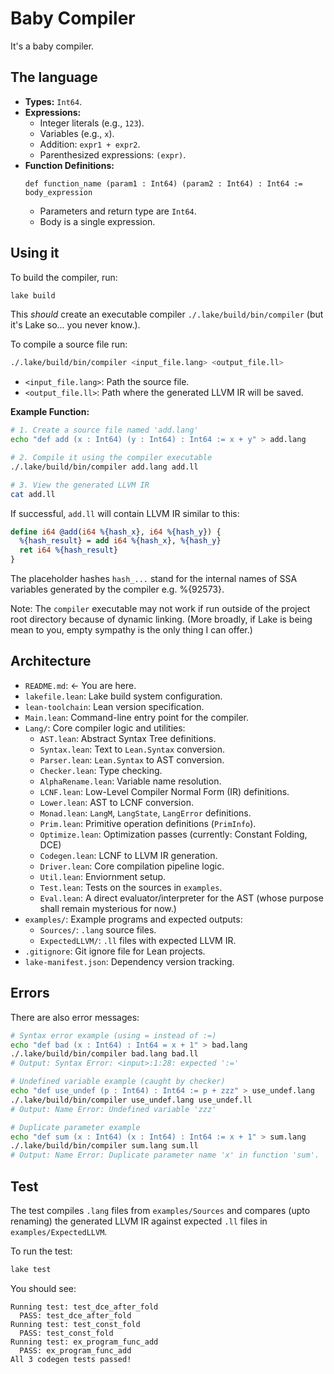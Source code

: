 # Baby Compiler

It's a baby compiler.

## The language

-   **Types:** `Int64`.
-   **Expressions:**
    -   Integer literals (e.g., `123`).
    -   Variables (e.g., `x`).
    -   Addition: `expr1 + expr2`.
    -   Parenthesized expressions: `(expr)`.
-   **Function Definitions:**
    ```lean
    def function_name (param1 : Int64) (param2 : Int64) : Int64 := body_expression
    ```
    -   Parameters and return type are `Int64`.
    -   Body is a single expression.

## Using it

To build the compiler, run:
```bash
lake build
```
This *should* create an executable compiler `./.lake/build/bin/compiler` (but it's Lake so... you never know.).

To compile a source file run:
```bash
./.lake/build/bin/compiler <input_file.lang> <output_file.ll>
```

*   `<input_file.lang>`: Path the source file.
*   `<output_file.ll>`: Path where the generated LLVM IR will be saved.


**Example Function:**

```bash
# 1. Create a source file named 'add.lang'
echo "def add (x : Int64) (y : Int64) : Int64 := x + y" > add.lang

# 2. Compile it using the compiler executable
./.lake/build/bin/compiler add.lang add.ll

# 3. View the generated LLVM IR
cat add.ll
```

If successful, `add.ll` will contain LLVM IR similar to this:
```llvm
define i64 @add(i64 %{hash_x}, i64 %{hash_y}) {
  %{hash_result} = add i64 %{hash_x}, %{hash_y}
  ret i64 %{hash_result}
}
```
The placeholder hashes `hash_...` stand for the internal names of SSA variables generated by the compiler e.g. %{92573}.


Note: The `compiler` executable may not work if run outside of the project root directory because of dynamic linking. (More broadly, if Lake is being mean to you, empty sympathy is the only thing I can offer.)

## Architecture

*   `README.md`: <- You are here.
*   `lakefile.lean`: Lake build system configuration.
*   `lean-toolchain`: Lean version specification.
*   `Main.lean`: Command-line entry point for the compiler.
*   `Lang/`: Core compiler logic and utilities:
    *   `AST.lean`: Abstract Syntax Tree definitions.
    *   `Syntax.lean`: Text to `Lean.Syntax` conversion.
    *   `Parser.lean`: `Lean.Syntax` to AST conversion.
    *   `Checker.lean`: Type checking.
    *   `AlphaRename.lean`: Variable name resolution.
    *   `LCNF.lean`: Low-Level Compiler Normal Form (IR) definitions.
    *   `Lower.lean`: AST to LCNF conversion.
    *   `Monad.lean`: `LangM`, `LangState`, `LangError` definitions.
    *   `Prim.lean`: Primitive operation definitions (`PrimInfo`).
    *   `Optimize.lean`: Optimization passes (currently: Constant Folding, DCE)
    *   `Codegen.lean`: LCNF to LLVM IR generation.
    *   `Driver.lean`: Core compilation pipeline logic.
    *   `Util.lean`: Enviornment setup.
    *   `Test.lean`: Tests on the sources in `examples`.
    *   `Eval.lean`: A direct evaluator/interpreter for the AST (whose purpose shall remain mysterious for now.)
*   `examples/`: Example programs and expected outputs:
    *   `Sources/`: `.lang` source files.
    *   `ExpectedLLVM/`: `.ll` files with expected LLVM IR.
*   `.gitignore`: Git ignore file for Lean projects.
*   `lake-manifest.json`: Dependency version tracking.

## Errors

There are also error messages:

```bash
# Syntax error example (using = instead of :=)
echo "def bad (x : Int64) : Int64 = x + 1" > bad.lang
./.lake/build/bin/compiler bad.lang bad.ll
# Output: Syntax Error: <input>:1:28: expected ':=' 

# Undefined variable example (caught by checker)
echo "def use_undef (p : Int64) : Int64 := p + zzz" > use_undef.lang
./.lake/build/bin/compiler use_undef.lang use_undef.ll
# Output: Name Error: Undefined variable 'zzz'

# Duplicate parameter example
echo "def sum (x : Int64) (x : Int64) : Int64 := x + 1" > sum.lang
./.lake/build/bin/compiler sum.lang sum.ll
# Output: Name Error: Duplicate parameter name 'x' in function 'sum'.
```

## Test

The test compiles `.lang` files from `examples/Sources` and compares (upto renaming) the generated LLVM IR against expected `.ll` files in `examples/ExpectedLLVM`.

To run the test:
```bash
lake test
```
You should see:
```
Running test: test_dce_after_fold
  PASS: test_dce_after_fold
Running test: test_const_fold
  PASS: test_const_fold
Running test: ex_program_func_add
  PASS: ex_program_func_add
All 3 codegen tests passed!
```